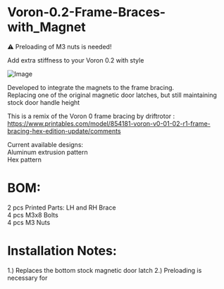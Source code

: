 # Voron-0.2-Frame-Braces-with_Magnet
:warning: Preloading of M3 nuts is needed!

Add extra stiffness to your Voron 0.2 with style

![Image](https://github.com/user-attachments/assets/d1c7dcc5-c278-40db-963b-68301937a232)

Developed to integrate the magnets to the frame bracing.  
Replacing one of the original magnetic door latches, but still maintaining stock door handle height

This is a remix of the Voron 0 frame bracing by driftrotor :  
https://www.printables.com/model/854181-voron-v0-01-02-r1-frame-bracing-hex-edition-update/comments

Current available designs:  
Aluminum extrusion pattern  
Hex pattern

# BOM:  
2 pcs Printed Parts: LH and RH Brace  
4 pcs M3x8 Bolts  
4 pcs M3 Nuts  

# Installation Notes:
1.) Replaces the bottom stock magnetic door latch
2.) Preloading is necessary for 
